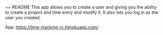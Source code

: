 == README
This app allows you to create a user and giving you the ability to
create a project and time entry and modify it. It also lets you log in as the user you created.

App: https://time-tracking-rc.herokuapp.com/
